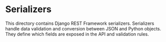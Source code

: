 # Serializers

This directory contains Django REST Framework serializers.
Serializers handle data validation and conversion between JSON and Python objects.
They define which fields are exposed in the API and validation rules.

